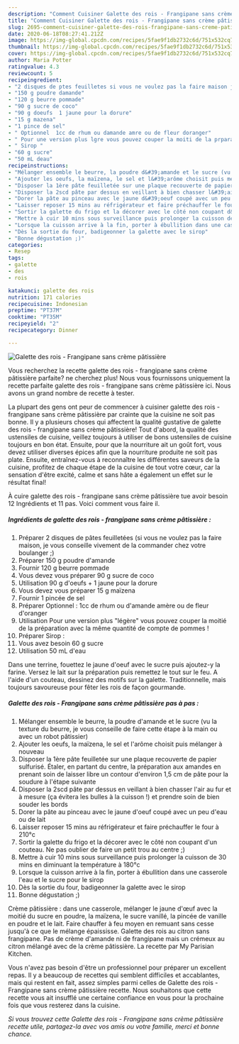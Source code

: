 ```yaml
---
description: "Comment Cuisiner Galette des rois - Frangipane sans crème pâtissière"
title: "Comment Cuisiner Galette des rois - Frangipane sans crème pâtissière"
slug: 2695-comment-cuisiner-galette-des-rois-frangipane-sans-creme-patissiere
date: 2020-06-18T08:27:41.212Z
image: https://img-global.cpcdn.com/recipes/5fae9f1db2732c6d/751x532cq70/galette-des-rois-frangipane-sans-creme-patissiere-photo-principale-de-la-recette.jpg
thumbnail: https://img-global.cpcdn.com/recipes/5fae9f1db2732c6d/751x532cq70/galette-des-rois-frangipane-sans-creme-patissiere-photo-principale-de-la-recette.jpg
cover: https://img-global.cpcdn.com/recipes/5fae9f1db2732c6d/751x532cq70/galette-des-rois-frangipane-sans-creme-patissiere-photo-principale-de-la-recette.jpg
author: Maria Potter
ratingvalue: 4.3
reviewcount: 5
recipeingredient:
- "2 disques de ptes feuilletes si vous ne voulez pas la faire maison je vous conseille vivement de la commander chez votre boulanger "
- "150 g poudre damande"
- "120 g beurre pommade"
- "90 g sucre de coco"
- "90 g doeufs  1 jaune pour la dorure"
- "15 g mazena"
- "1 pince de sel"
- " Optionnel  1cc de rhum ou damande amre ou de fleur doranger"
- " Pour une version plus lgre vous pouvez couper la moiti de la prparation avec la mme quantit de compte de pommes "
- " Sirop "
- "60 g sucre"
- "50 mL deau"
recipeinstructions:
- "Mélanger ensemble le beurre, la poudre d&#39;amande et le sucre (vu la texture du beurre, je vous conseille de faire cette étape à la main ou avec un robot pâtissier)"
- "Ajouter les oeufs, la maïzena, le sel et l&#39;arôme choisit puis mélanger à nouveau"
- "Disposer la 1ère pâte feuilletée sur une plaque recouverte de papier sulfurisé. Étaler, en partant du centre, la préparation aux amandes en prenant soin de laisser libre un contour d&#39;environ 1,5 cm de pâte pour la soudure à l&#39;étape suivante"
- "Disposer la 2scd pâte par dessus en veillant à bien chasser l&#39;air au fur et à mesure (ça évitera les bulles à la cuisson !) et prendre soin de bien souder les bords"
- "Dorer la pâte au pinceau avec le jaune d&#39;oeuf coupé avec un peu d&#39;eau ou de lait"
- "Laisser reposer 15 mins au réfrigérateur et faire préchauffer le four à 210°c"
- "Sortir la galette du frigo et la décorer avec le côté non coupant d&#39;un couteau. Ne pas oublier de faire un petit trou au centre ;)"
- "Mettre à cuir 10 mins sous surveillance puis prolonger la cuisson de 30 mins en diminuant la température à 180°c"
- "Lorsque la cuisson arrive à la fin, porter à ébullition dans une casserole l&#39;eau et le sucre pour le sirop"
- "Dès la sortie du four, badigeonner la galette avec le sirop"
- "Bonne dégustation ;)"
categories:
- Resep
tags:
- galette
- des
- rois

katakunci: galette des rois 
nutrition: 171 calories
recipecuisine: Indonesian
preptime: "PT37M"
cooktime: "PT35M"
recipeyield: "2"
recipecategory: Dinner

---
```



![Galette des rois - Frangipane sans crème pâtissière](https://img-global.cpcdn.com/recipes/5fae9f1db2732c6d/751x532cq70/galette-des-rois-frangipane-sans-creme-patissiere-photo-principale-de-la-recette.jpg)

Vous recherchez la recette galette des rois - frangipane sans crème pâtissière parfaite? ne cherchez plus! Nous vous fournissons uniquement la recette parfaite galette des rois - frangipane sans crème pâtissière ici. Nous avons un grand nombre de recette à tester.

La plupart des gens ont peur de commencer à cuisiner galette des rois - frangipane sans crème pâtissière par crainte que la cuisine ne soit pas bonne. Il y a plusieurs choses qui affectent la qualité gustative de galette des rois - frangipane sans crème pâtissière! Tout d'abord, la qualité des ustensiles de cuisine, veillez toujours à utiliser de bons ustensiles de cuisine toujours en bon état. Ensuite, pour que la nourriture ait un goût fort, vous devez utiliser diverses épices afin que la nourriture produite ne soit pas plate. Ensuite, entraînez-vous à reconnaître les différentes saveurs de la cuisine, profitez de chaque étape de la cuisine de tout votre cœur, car la sensation d'être excité, calme et sans hâte a également un effet sur le résultat final!

<!--inarticleads1-->

À cuire galette des rois - frangipane sans crème pâtissière tue avoir besoin 12 Ingrédients et 11 pas. Voici comment vous faire il.

##### Ingrédients de galette des rois - frangipane sans crème pâtissière :

1. Préparer 2 disques de pâtes feuilletées (si vous ne voulez pas la faire maison, je vous conseille vivement de la commander chez votre boulanger ;)
1. Préparer 150 g poudre d&#39;amande
1. Fournir 120 g beurre pommade
1. Vous devez vous préparer 90 g sucre de coco
1. Utilisation 90 g d&#39;oeufs + 1 jaune pour la dorure
1. Vous devez vous préparer 15 g maïzena
1. Fournir 1 pincée de sel
1. Préparer  Optionnel : 1cc de rhum ou d&#39;amande amère ou de fleur d&#39;oranger
1. Utilisation  Pour une version plus &#34;légère&#34; vous pouvez couper la moitié de la préparation avec la même quantité de compte de pommes !
1. Préparer  Sirop :
1. Vous avez besoin 60 g sucre
1. Utilisation 50 mL d&#39;eau


Dans une terrine, fouettez le jaune d&#39;oeuf avec le sucre puis ajoutez-y la farine. Versez le lait sur la préparation puis remettez le tout sur le feu. A l&#39;aide d&#39;un couteau, dessinez des motifs sur la galette. Traditionnelle, mais toujours savoureuse pour fêter les rois de façon gourmande. 

<!--inarticleads2-->

##### Galette des rois - Frangipane sans crème pâtissière pas à pas :

1. Mélanger ensemble le beurre, la poudre d&#39;amande et le sucre (vu la texture du beurre, je vous conseille de faire cette étape à la main ou avec un robot pâtissier)
1. Ajouter les oeufs, la maïzena, le sel et l&#39;arôme choisit puis mélanger à nouveau
1. Disposer la 1ère pâte feuilletée sur une plaque recouverte de papier sulfurisé. Étaler, en partant du centre, la préparation aux amandes en prenant soin de laisser libre un contour d&#39;environ 1,5 cm de pâte pour la soudure à l&#39;étape suivante
1. Disposer la 2scd pâte par dessus en veillant à bien chasser l&#39;air au fur et à mesure (ça évitera les bulles à la cuisson !) et prendre soin de bien souder les bords
1. Dorer la pâte au pinceau avec le jaune d&#39;oeuf coupé avec un peu d&#39;eau ou de lait
1. Laisser reposer 15 mins au réfrigérateur et faire préchauffer le four à 210°c
1. Sortir la galette du frigo et la décorer avec le côté non coupant d&#39;un couteau. Ne pas oublier de faire un petit trou au centre ;)
1. Mettre à cuir 10 mins sous surveillance puis prolonger la cuisson de 30 mins en diminuant la température à 180°c
1. Lorsque la cuisson arrive à la fin, porter à ébullition dans une casserole l&#39;eau et le sucre pour le sirop
1. Dès la sortie du four, badigeonner la galette avec le sirop
1. Bonne dégustation ;)


Crème pâtissière : dans une casserole, mélanger le jaune d&#39;œuf avec la moitié du sucre en poudre, la maïzena, le sucre vanillé, la pincée de vanille en poudre et le lait. Faire chauffer à feu moyen en remuant sans cesse jusqu&#39;à ce que le mélange épaississe. Galette des rois au citron sans frangipane. Pas de crème d&#39;amande ni de frangipane mais un crémeux au citron mélangé avec de la crème pâtissière. La recette par My Parisian Kitchen. 

<!--inarticleads1-->

<p>
Vous n'avez pas besoin d'être un professionnel pour préparer un excellent repas. Il y a beaucoup de recettes qui semblent difficiles et accablantes, mais qui restent en fait, assez simples parmi celles de Galette des rois - Frangipane sans crème pâtissière recette. Nous souhaitons que cette recette vous ait insufflé une certaine confiance en vous pour la prochaine fois que vous resterez dans la cuisine.
</p>

<p>
<i>Si vous trouvez cette Galette des rois - Frangipane sans crème pâtissière recette utile, partagez-la avec vos amis ou votre famille, merci et bonne chance.</i>
</p>
